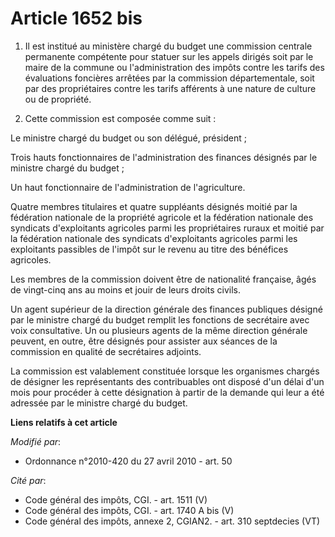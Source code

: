 # Article 1652 bis

1. Il est institué au ministère chargé du budget une commission centrale permanente compétente pour statuer sur les appels
dirigés soit par le maire de la commune ou l'administration des impôts contre les tarifs des évaluations foncières arrêtées
par la commission départementale, soit par des propriétaires contre les tarifs afférents à une nature de culture ou de
propriété.

2. Cette commission est composée comme suit :

Le ministre chargé du budget ou son délégué, président ;

Trois hauts fonctionnaires de l'administration des finances désignés par le ministre chargé du budget ;

Un haut fonctionnaire de l'administration de l'agriculture.

Quatre membres titulaires et quatre suppléants désignés moitié par la fédération nationale de la propriété agricole et la
fédération nationale des syndicats d'exploitants agricoles parmi les propriétaires ruraux et moitié par la fédération
nationale des syndicats d'exploitants agricoles parmi les exploitants passibles de l'impôt sur le revenu au titre des
bénéfices agricoles.

Les membres de la commission doivent être de nationalité française, âgés de vingt-cinq ans au moins et jouir de leurs droits
civils.

Un agent supérieur de la direction générale des finances publiques désigné par le ministre chargé du budget remplit les
fonctions de secrétaire avec voix consultative. Un ou plusieurs agents de la même direction générale peuvent, en outre, être
désignés pour assister aux séances de la commission en qualité de secrétaires adjoints.

La commission est valablement constituée lorsque les organismes chargés de désigner les représentants des contribuables ont
disposé d'un délai d'un mois pour procéder à cette désignation à partir de la demande qui leur a été adressée par le ministre
chargé du budget.

**Liens relatifs à cet article**

_Modifié par_:

  - Ordonnance n°2010-420  du 27 avril 2010 - art. 50

_Cité par_:

  - Code général des impôts, CGI. - art. 1511 (V)
  - Code général des impôts, CGI. - art. 1740 A bis (V)
  - Code général des impôts, annexe 2, CGIAN2. - art. 310 septdecies (VT)
